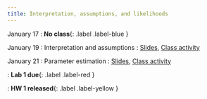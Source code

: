 ```yaml
---
title: Interpretation, assumptions, and likelihoods
---
```


January 17
: **No class**{: .label .label-blue }

January 19
: Interpretation and assumptions
  : [Slides](https://sta279-s22.github.io/slides/lecture_4.html), [Class activity](https://sta279-s22.github.io/class_activities/ca_lecture4.html)

January 21
: Parameter estimation
  : [Slides](https://sta279-s22.github.io/slides/lecture_5.html), [Class activity](https://sta279-s22.github.io/class_activities/ca_lecture_5.html)

: **Lab 1 due**{: .label .label-red }

: **HW 1 released**{: .label .label-yellow }